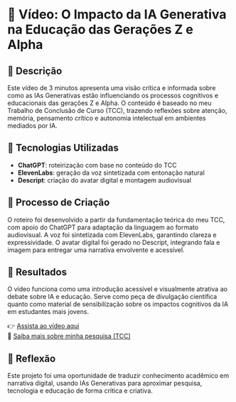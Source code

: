 # 🎥 Vídeo: O Impacto da IA Generativa na Educação das Gerações Z e Alpha

## 📒 Descrição  
Este vídeo de 3 minutos apresenta uma visão crítica e informada sobre como as IAs Generativas estão influenciando os processos cognitivos e educacionais das gerações Z e Alpha. O conteúdo é baseado no meu Trabalho de Conclusão de Curso (TCC), trazendo reflexões sobre atenção, memória, pensamento crítico e autonomia intelectual em ambientes mediados por IA.

## 🤖 Tecnologias Utilizadas  
- **ChatGPT**: roteirização com base no conteúdo do TCC  
- **ElevenLabs**: geração da voz sintetizada com entonação natural  
- **Descript**: criação do avatar digital e montagem audiovisual

## 🧐 Processo de Criação  
O roteiro foi desenvolvido a partir da fundamentação teórica do meu TCC, com apoio do ChatGPT para adaptação da linguagem ao formato audiovisual. A voz foi sintetizada com ElevenLabs, garantindo clareza e expressividade. O avatar digital foi gerado no Descript, integrando fala e imagem para entregar uma narrativa envolvente e acessível.

## 🚀 Resultados  
O vídeo funciona como uma introdução acessível e visualmente atrativa ao debate sobre IA e educação. Serve como peça de divulgação científica quanto como material de sensibilização sobre os impactos cognitivos da IA em estudantes mais jovens.

👉 [Assista ao vídeo aqui](https://youtu.be/F8gb_X4HiiM)  
📄 [Saiba mais sobre minha pesquisa (TCC)](https://repositorio.ueg.br/jspui/handle/riueg/5863)

## 💭 Reflexão  
Este projeto foi uma oportunidade de traduzir conhecimento acadêmico em narrativa digital, usando IAs Generativas para aproximar pesquisa, tecnologia e educação de forma crítica e criativa.
